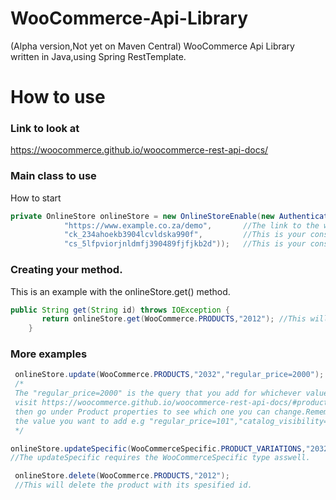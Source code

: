 # WooCommerce-Api-Library
(Alpha version,Not yet on Maven Central) WooCommerce Api Library written in Java,using Spring RestTemplate.

# How to use

### Link to look at
https://woocommerce.github.io/woocommerce-rest-api-docs/

### Main class to use
How to start 
```java
private OnlineStore onlineStore = new OnlineStoreEnable(new Authenticate(
            "https://www.example.co.za/demo",       //The link to the website.
            "ck_234ahoekb3904lcvldska990f",         //This is your consumer_key that is an example.
            "cs_5lfpviorjnldmfj390489fjfjkb2d"));   //This is your consumer_secret that is an example.
```            
        
### Creating your method.
This is an example with the onlineStore.get() method.
```java
public String get(String id) throws IOException {
       return onlineStore.get(WooCommerce.PRODUCTS,"2012"); //This will get the product with id 2012.And return it as String in JSON format.
    }           
 ````
    
 
### More examples 
```java
 onlineStore.update(WooCommerce.PRODUCTS,"2032","regular_price=2000");
 /*
 The "regular_price=2000" is the query that you add for whichever value you want to change of that product
 visit https://woocommerce.github.io/woocommerce-rest-api-docs/#product-properties and go into products
 then go under Product properties to see which one you can change.Remember to put the "=" after the property then 
 the value you want to add e.g "regular_price=101","catalog_visibility=hidden","status=publish","featured=false" etc...
 */
 ```
 ```java
 onlineStore.updateSpecific(WooCommerceSpecific.PRODUCT_VARIATIONS,"2032", "2034", "regular_price=2000");
 //The updateSpecific requires the WooCommerceSpecific type asswell.
```
```java
 onlineStore.delete(WooCommerce.PRODUCTS,"2012");
 //This will delete the product with its spesified id.
 ```
